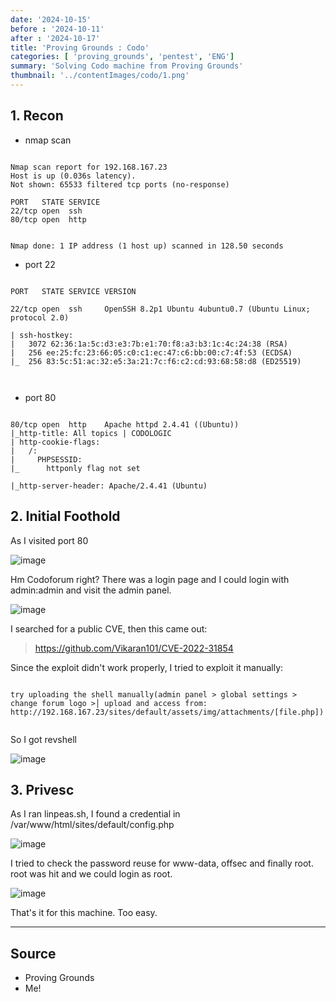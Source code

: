 ```yaml
---
date: '2024-10-15'
before : '2024-10-11'
after : '2024-10-17'
title: 'Proving Grounds : Codo'
categories: [ 'proving_grounds', 'pentest', 'ENG']
summary: 'Solving Codo machine from Proving Grounds'
thumbnail: '../contentImages/codo/1.png'
---
```


## 1. Recon

- nmap scan

```

Nmap scan report for 192.168.167.23
Host is up (0.036s latency).
Not shown: 65533 filtered tcp ports (no-response)

PORT   STATE SERVICE
22/tcp open  ssh
80/tcp open  http


Nmap done: 1 IP address (1 host up) scanned in 128.50 seconds

```

- port 22

```

PORT   STATE SERVICE VERSION                                                  
22/tcp open  ssh     OpenSSH 8.2p1 Ubuntu 4ubuntu0.7 (Ubuntu Linux; protocol 2.0)                                                                          
| ssh-hostkey:                                
|   3072 62:36:1a:5c:d3:e3:7b:e1:70:f8:a3:b3:1c:4c:24:38 (RSA)
|   256 ee:25:fc:23:66:05:c0:c1:ec:47:c6:bb:00:c7:4f:53 (ECDSA)
|_  256 83:5c:51:ac:32:e5:3a:21:7c:f6:c2:cd:93:68:58:d8 (ED25519)

  

```

- port 80

```

80/tcp open  http    Apache httpd 2.4.41 ((Ubuntu))
|_http-title: All topics | CODOLOGIC
| http-cookie-flags:
|   /:
|     PHPSESSID:
|_      httponly flag not set

|_http-server-header: Apache/2.4.41 (Ubuntu)

```

## 2. Initial Foothold

  

As I visited port 80

![image](../contentImages/codo/1.png)

Hm Codoforum right? There was a login page and I could login with admin:admin and visit the admin panel.

  
![image](../contentImages/codo/4.png)


I searched for a public CVE, then this came out:


> https://github.com/Vikaran101/CVE-2022-31854

  
Since the exploit didn't work properly, I tried to exploit it manually:


```

try uploading the shell manually(admin panel > global settings > change forum logo >│ upload and access from: http://192.168.167.23/sites/default/assets/img/attachments/[file.php])  

```

So I got revshell


![image](../contentImages/codo/5.png)

## 3. Privesc

  

As I ran linpeas.sh, I found a credential in /var/www/html/sites/default/config.php

  
![image](../contentImages/codo/7.png)

  
I tried to check the password reuse for www-data, offsec and finally root.
root was hit and we could login as root.

  
![image](../contentImages/codo/8.png)

  
That's it for this machine. Too easy.


---
## Source

- Proving Grounds
- Me!
